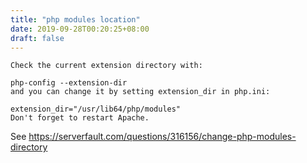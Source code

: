 ```yaml
---
title: "php modules location"
date: 2019-09-28T00:20:25+08:00
draft: false
---
```


```
Check the current extension directory with:
 
php-config --extension-dir
and you can change it by setting extension_dir in php.ini:
 
extension_dir="/usr/lib64/php/modules"
Don't forget to restart Apache.
```
See https://serverfault.com/questions/316156/change-php-modules-directory
